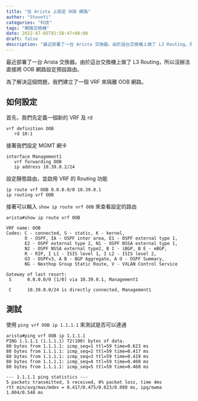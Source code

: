 ```yaml
---
title: "在 Arista 上設定 OOB 網路"
author: "SteveYi"
categories: "科技"
tags: "網路交換機"
date: 2022-07-05T02:58:47+08:00
draft: false
description: "最近部署了一台 Arista 交換器。由於這台交換機上做了 L3 Routing，所以沒辦法直接將 OOB 網路設定預設路..."
---
```


最近部署了一台 Arista 交換器。由於這台交換機上做了 L3 Routing，所以沒辦法直接將 OOB 網路設定預設路由。

為了解決這個問題，我們建立了一個 VRF 來隔離 OOB 網路。

## 如何設定

首先，我們先定義一個新的 VRF 及 rd

```
vrf definition OOB
   rd 10:1
```

接著我們設定 MGMT 網卡

```
interface Management1
   vrf forwarding OOB
   ip address 10.39.0.2/24
```

設定靜態路由，並啟用 VRF 的 Routing 功能

```
ip route vrf OOB 0.0.0.0/0 10.39.0.1
ip routing vrf OOB
```

接著可以輸入 `show ip route vrf OOB` 來查看設定的路由

```
arista#show ip route vrf OOB

VRF name: OOB
Codes: C - connected, S - static, K - kernel, 
       O - OSPF, IA - OSPF inter area, E1 - OSPF external type 1,
       E2 - OSPF external type 2, N1 - OSPF NSSA external type 1,
       N2 - OSPF NSSA external type2, B I - iBGP, B E - eBGP,
       R - RIP, I L1 - ISIS level 1, I L2 - ISIS level 2,
       O3 - OSPFv3, A B - BGP Aggregate, A O - OSPF Summary,
       NG - Nexthop Group Static Route, V - VXLAN Control Service

Gateway of last resort:
 S      0.0.0.0/0 [1/0] via 10.39.0.1, Management1

 C      10.39.0.0/24 is directly connected, Management1
```

## 測試

使用 `ping vrf OOB ip 1.1.1.1` 來測試是否可以連通

```
arista#ping vrf OOB ip 1.1.1.1 
PING 1.1.1.1 (1.1.1.1) 72(100) bytes of data.
80 bytes from 1.1.1.1: icmp_seq=1 ttl=59 time=0.623 ms
80 bytes from 1.1.1.1: icmp_seq=2 ttl=59 time=0.417 ms
80 bytes from 1.1.1.1: icmp_seq=3 ttl=59 time=0.419 ms
80 bytes from 1.1.1.1: icmp_seq=4 ttl=59 time=0.460 ms
80 bytes from 1.1.1.1: icmp_seq=5 ttl=59 time=0.460 ms

--- 1.1.1.1 ping statistics ---
5 packets transmitted, 5 received, 0% packet loss, time 4ms
rtt min/avg/max/mdev = 0.417/0.475/0.623/0.080 ms, ipg/ewma 1.004/0.548 ms
```

